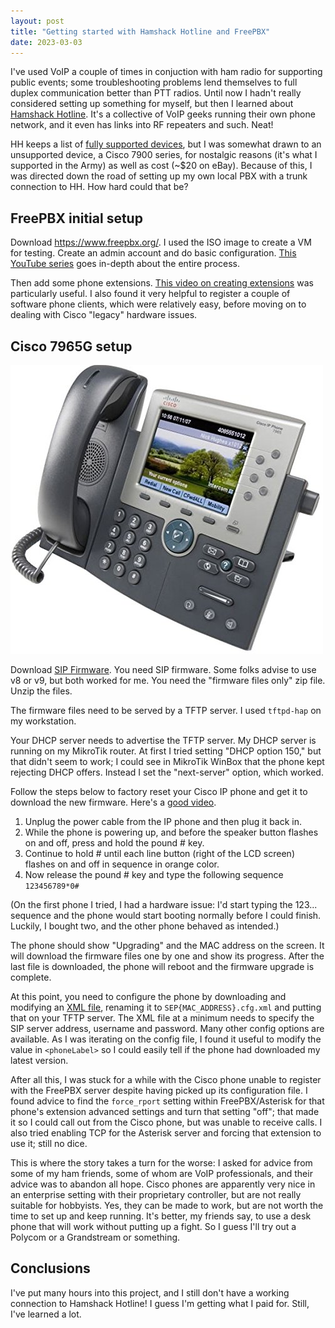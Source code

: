 ```yaml
---
layout: post
title: "Getting started with Hamshack Hotline and FreePBX"
date: 2023-03-03
---
```


I've used VoIP a couple of times in conjuction with ham radio for supporting public events; some
troubleshooting problems lend themselves to full duplex communication better than PTT radios. Until
now I hadn't really considered setting up something for myself, but then I learned about
[Hamshack Hotline](https://hamshackhotline.com/). It's a collective of VoIP geeks running their own
phone network, and it even has links into RF repeaters and such. Neat!

HH keeps a list of
[fully supported devices](https://wiki.hamshackhotline.com/doku.php?id=kb:supported.endpoints), but
I was somewhat drawn to an unsupported device, a Cisco 7900 series, for nostalgic reasons (it's what
I supported in the Army) as well as cost (~$20 on eBay). Because of this, I was directed down the
road of setting up my own local PBX with a trunk connection to HH. How hard could that be?

## FreePBX initial setup

Download https://www.freepbx.org/. I used the ISO image to create a VM for testing. Create an admin
account and do basic configuration.
[This YouTube series](https://www.youtube.com/playlist?list=PL1fn6oC5ndU_umAhL9A_1zkC90hMPDPNO) goes
in-depth about the entire process.

Then add some phone extensions. [This video on creating extensions](https://youtu.be/ME1fCwJNes8)
was particularly useful. I also found it very helpful to register a couple of software phone
clients, which were relatively easy, before moving on to dealing with Cisco "legacy" hardware
issues.

## Cisco 7965G setup

![Cisco 7965](/assets/cisco-7965.jpg)

Download
[SIP Firmware](<https://software.cisco.com/download/home/281346596/type/282074288/release/9.4(2)SR3>).
You need SIP firmware. Some folks advise to use v8 or v9, but both worked for me. You need the
"firmware files only" zip file. Unzip the files.

The firmware files need to be served by a TFTP server. I used `tftpd-hap` on my workstation.

Your DHCP server needs to advertise the TFTP server. My DHCP server is running on my MikroTik
router. At first I tried setting "DHCP option 150," but that didn't seem to work; I could see in
MikroTik WinBox that the phone kept rejecting DHCP offers. Instead I set the "next-server" option,
which worked.

Follow the steps below to factory reset your Cisco IP phone and get it to download the new firmware.
Here's a [good video](https://youtu.be/xcpJFfuSh7g).

1. Unplug the power cable from the IP phone and then plug it back in.
1. While the phone is powering up, and before the speaker button flashes on and off, press and hold
   the pound # key.
1. Continue to hold # until each line button (right of the LCD screen) flashes on and off in
   sequence in orange color.
1. Now release the pound # key and type the following sequence `123456789*0#`

(On the first phone I tried, I had a hardware issue: I'd start typing the 123... sequence and the
phone would start booting normally before I could finish. Luckily, I bought two, and the other phone
behaved as intended.)

The phone should show "Upgrading" and the MAC address on the screen. It will download the firmware
files one by one and show its progress. After the last file is downloaded, the phone will reboot and
the firmware upgrade is complete.

At this point, you need to configure the phone by downloading and modifying an
[XML file](https://usecallmanager.nz/sepmac-cnf-xml.html), renaming it to `SEP{MAC_ADDRESS}.cfg.xml`
and putting that on your TFTP server. The XML file at a minimum needs to specify the SIP server
address, username and password. Many other config options are available. As I was iterating on the
config file, I found it useful to modify the value in `<phoneLabel>` so I could easily tell if the
phone had downloaded my latest version.

After all this, I was stuck for a while with the Cisco phone unable to register with the FreePBX
server despite having picked up its configuration file. I found advice to find the `force_rport`
setting within FreePBX/Asterisk for that phone's extension advanced settings and turn that setting
"off"; that made it so I could call out from the Cisco phone, but was unable to receive calls. I
also tried enabling TCP for the Asterisk server and forcing that extension to use it; still no dice.

This is where the story takes a turn for the worse: I asked for advice from some of my ham friends,
some of whom are VoIP professionals, and their advice was to abandon all hope. Cisco phones are
apparently very nice in an enterprise setting with their proprietary controller, but are not really
suitable for hobbyists. Yes, they can be made to work, but are not worth the time to set up and keep
running. It's better, my friends say, to use a desk phone that will work without putting up a fight.
So I guess I'll try out a Polycom or a Grandstream or something.

## Conclusions

I've put many hours into this project, and I still don't have a working connection to Hamshack
Hotline! I guess I'm getting what I paid for. Still, I've learned a lot.
